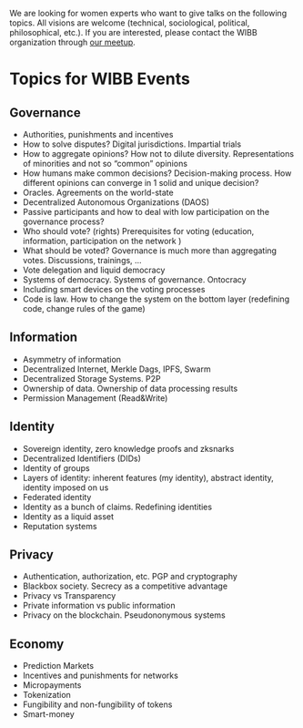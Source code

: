 We are looking for women experts who want to give talks on the following topics. All visions are welcome (technical, sociological, political, philosophical, etc.). If you are interested, please contact the WIBB organization through [our meetup](https://www.meetup.com/es-ES/Women-in-Blockchain-Barcelona/).

# Topics for WIBB Events
## Governance
- Authorities, punishments and incentives
- How to solve disputes? Digital jurisdictions. Impartial trials
- How to aggregate opinions? How not to dilute diversity. Representations of minorities and not so “common” opinions
- How humans make common decisions? Decision-making process. How different opinions can converge in 1 solid and unique decision?
- Oracles. Agreements on the world-state
- Decentralized Autonomous Organizations (DAOS)
- Passive participants and how to deal with low participation on the governance process?
- Who should vote? (rights) Prerequisites for voting (education, information, participation on the network )
- What should be voted? Governance is much more than aggregating votes. Discussions, trainings, …
- Vote delegation and liquid democracy
- Systems of democracy. Systems of governance. Ontocracy
- Including smart devices on the voting processes
- Code is law. How to change the system on the bottom layer (redefining code, change rules of the game)
## Information
- Asymmetry of information
- Decentralized Internet, Merkle Dags, IPFS, Swarm
- Decentralized Storage Systems. P2P
- Ownership of data. Ownership of data processing results
- Permission Management (Read&Write)
## Identity 
- Sovereign identity, zero knowledge proofs and zksnarks
- Decentralized Identifiers (DIDs)
- Identity of groups
- Layers of identity: inherent features (my identity), abstract identity, identity imposed on us
- Federated identity
- Identity as a bunch of claims. Redefining identities
- Identity as a liquid asset
- Reputation systems
## Privacy
- Authentication, authorization, etc. PGP and cryptography
- Blackbox society. Secrecy as a competitive advantage
- Privacy vs Transparency
- Private information vs public information
- Privacy on the blockchain. Pseudononymous systems
## Economy
- Prediction Markets
- Incentives and punishments for networks
- Micropayments
- Tokenization
- Fungibility and non-fungibility of tokens
- Smart-money



